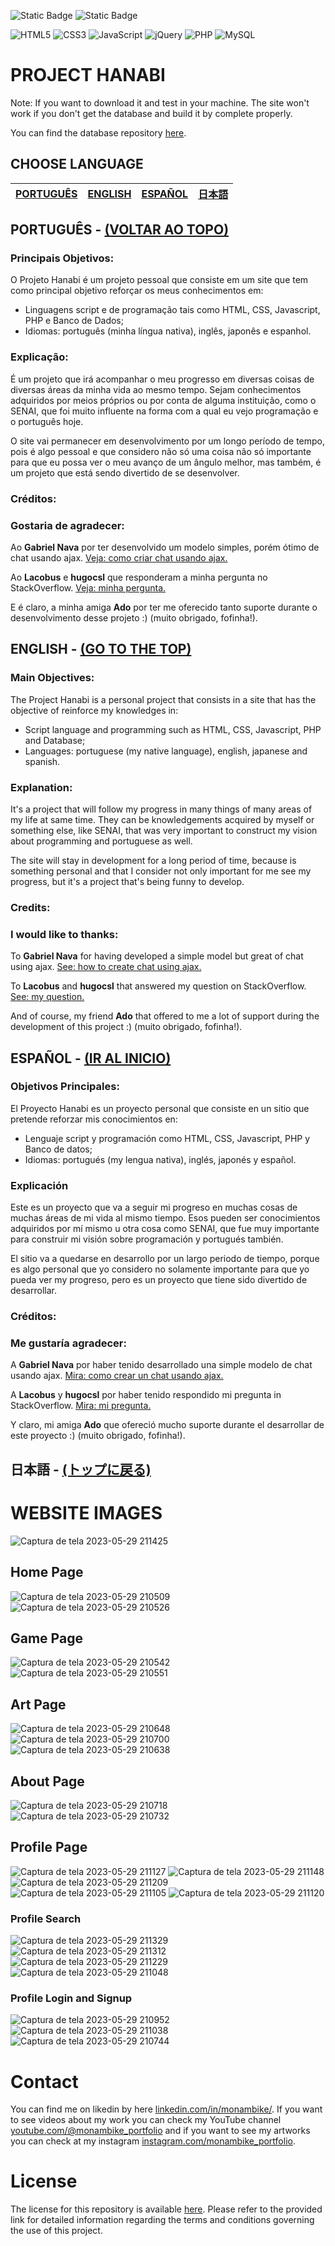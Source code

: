 <img alt="Static Badge" src="https://img.shields.io/badge/MONAMBIKE-%236c00fa?style=for-the-badge&label=MADE%20BY&labelColor=%23050505"> <img alt="Static Badge" src="https://img.shields.io/badge/MIT%20license-%236c00fa?style=for-the-badge&label=LICENSE&labelColor=%23050505">

![HTML5](https://img.shields.io/badge/html5-%23E34F26.svg?style=for-the-badge&logo=html5&logoColor=white)
![CSS3](https://img.shields.io/badge/css3-%231572B6.svg?style=for-the-badge&logo=css3&logoColor=white)
![JavaScript](https://img.shields.io/badge/javascript-%23323330.svg?style=for-the-badge&logo=javascript&logoColor=%23F7DF1E)
![jQuery](https://img.shields.io/badge/jquery-%230769AD.svg?style=for-the-badge&logo=jquery&logoColor=white)
![PHP](https://img.shields.io/badge/php-%23777BB4.svg?style=for-the-badge&logo=php&logoColor=white)
![MySQL](https://img.shields.io/badge/mysql-%2300f.svg?style=for-the-badge&logo=mysql&logoColor=white)

# PROJECT HANABI

Note: If you want to download it and test in your machine. The site won't work if you don't get the database and build it by complete properly.

You can find the database repository [here](https://github.com/monambike/project-hanabi-database/).

## CHOOSE LANGUAGE
| [PORTUGUÊS](#PORTUGUÊS---VOLTAR-AO-TOPO) | [ENGLISH](#ENGLISH---GO-TO-THE-TOP) | [ESPAÑOL](#ESPAÑOL---IR-AL-INICIO) | [日本語](#日本語---トップに戻る) |
|-|-|-|-|

## PORTUGUÊS - [(VOLTAR AO TOPO)](#PROJECT-HANABI)

### Principais Objetivos:

O Projeto Hanabi é um projeto pessoal que consiste em um site que tem como principal objetivo reforçar os meus conhecimentos em:

- Linguagens script e de programação tais como HTML, CSS, Javascript, PHP e Banco de Dados;
- Idiomas: português (minha língua nativa), inglês, japonês e espanhol.

### Explicação:

É um projeto que irá acompanhar o meu progresso em diversas coisas de diversas áreas da minha vida ao mesmo tempo. Sejam conhecimentos adquiridos por meios próprios ou por conta de alguma instituição, como o SENAI, que foi muito influente na forma com a qual eu vejo programação e o português hoje.

O site vai permanecer em desenvolvimento por um longo período de tempo, pois é algo pessoal e que considero não só uma coisa não só importante para que eu possa ver o meu avanço de um ângulo melhor, mas também, é um projeto que está sendo divertido de se desenvolver.

### Créditos:

### Gostaria de agradecer:

Ao **Gabriel Nava** por ter desenvolvido um modelo simples, porém ótimo de chat usando ajax. 
[Veja: como criar chat usando ajax.](https://code.tutsplus.com/tutorials/how-to-create-a-simple-web-based-chat-application--net-5931)

Ao **Lacobus** e **hugocsl** que responderam a minha pergunta no StackOverflow.
[Veja: minha pergunta.](https://pt.stackoverflow.com/questions/459170/como-não-permitir-o-usuário-de-criar-html-usando-input-text)

E é claro, a minha amiga **Ado** por ter me oferecido tanto suporte durante o desenvolvimento desse projeto :) (muito obrigado, fofinha!).

## ENGLISH - [(GO TO THE TOP)](#PROJECT-HANABI)

### Main Objectives:

The Project Hanabi is a personal project that consists in a site that has the objective of reinforce my knowledges in:

- Script language and programming such as HTML, CSS, Javascript, PHP and Database;
- Languages: portuguese (my native language), english, japanese and spanish.

### Explanation:

It's a project that will follow my progress in many things of many areas of my life at same time. They can be knowledgements acquired by myself or something else, like SENAI, that was very important to construct my vision about programming and portuguese as well.

The site will stay in development for a long period of time, because is something personal and that I consider not only important for me see my progress, but it's a project that's being funny to develop.

### Credits:

### I would like to thanks:

To **Gabriel Nava** for having developed a simple model but great of chat using ajax. 
[See: how to create chat using ajax.](https://code.tutsplus.com/tutorials/how-to-create-a-simple-web-based-chat-application--net-5931)

To **Lacobus** and **hugocsl** that answered my question on StackOverflow.
[See: my question.](https://pt.stackoverflow.com/questions/459170/como-não-permitir-o-usuário-de-criar-html-usando-input-text)

And of course, my friend **Ado** that offered to me a lot of support during the development of this project :) (muito obrigado, fofinha!).

## ESPAÑOL - [(IR AL INICIO)](#PROJECT-HANABI)

### Objetivos Principales:

El Proyecto Hanabi es un proyecto personal que consiste en un sitio que pretende reforzar mis conocimientos en:

- Lenguaje script y programación como HTML, CSS, Javascript, PHP y Banco de datos;
- Idiomas: portugués (my lengua nativa), inglés, japonés y español.

### Explicación

Este es un proyecto que va a seguir mi progreso en muchas cosas de muchas áreas de mi vida al mismo tiempo. Esos pueden ser conocimientos adquiridos por mí mismo u otra cosa como SENAI, que fue muy importante para construir mi visión sobre programación y portugués también.

El sitio va a quedarse en desarrollo por un largo periodo de tiempo, porque es algo personal que yo considero no solamente importante para que yo pueda ver my progreso, pero es un proyecto que tiene sido divertido de desarrollar.

### Créditos:

### Me gustaría agradecer:

A **Gabriel Nava** por haber tenido desarrollado una simple modelo de chat usando ajax.
[Mira: como crear un chat usando ajax.](https://code.tutsplus.com/tutorials/how-to-create-a-simple-web-based-chat-application--net-5931)

A **Lacobus** y **hugocsl** por haber tenido respondido mi pregunta in StackOverflow.
[Mira: mi pregunta.](https://pt.stackoverflow.com/questions/459170/como-não-permitir-o-usuário-de-criar-html-usando-input-text)

Y claro, mi amiga **Ado** que ofereció mucho suporte durante el desarrollar de este proyecto :) (muito obrigado, fofinha!).

## 日本語 - [(トップに戻る)](#PROJECT-HANABI)

# WEBSITE IMAGES

![Captura de tela 2023-05-29 211425](https://github.com/monambike/project-hanabi-web/assets/35270174/be541760-22e6-4375-96f9-389eb4260cfd)

## Home Page

![Captura de tela 2023-05-29 210509](https://github.com/monambike/project-hanabi-web/assets/35270174/bd8521e8-b888-4a77-ab30-501645054aa1)
![Captura de tela 2023-05-29 210526](https://github.com/monambike/project-hanabi-web/assets/35270174/25aa8370-3055-4b6b-9134-e520bf5754c9)

## Game Page

![Captura de tela 2023-05-29 210542](https://github.com/monambike/project-hanabi-web/assets/35270174/c509df79-3990-4b27-b532-09e38d470417)
![Captura de tela 2023-05-29 210551](https://github.com/monambike/project-hanabi-web/assets/35270174/f42bed6a-799a-4b0e-90db-8acf9b400601)

## Art Page

![Captura de tela 2023-05-29 210648](https://github.com/monambike/project-hanabi-web/assets/35270174/9f8e53eb-bdb6-49c5-97c4-6e2d846595e4)
![Captura de tela 2023-05-29 210700](https://github.com/monambike/project-hanabi-web/assets/35270174/7949f23c-0a38-4baf-a598-dae0d1e7b99b)
![Captura de tela 2023-05-29 210638](https://github.com/monambike/project-hanabi-web/assets/35270174/e345a3f2-5a80-4513-a285-f31db9137b97)

## About Page

![Captura de tela 2023-05-29 210718](https://github.com/monambike/project-hanabi-web/assets/35270174/b93a75cd-8d8d-47d9-8ab7-5cde2601a3d8)
![Captura de tela 2023-05-29 210732](https://github.com/monambike/project-hanabi-web/assets/35270174/0e4c8de7-25cd-41d7-bf08-351b0859fbdc)


## Profile Page

![Captura de tela 2023-05-29 211127](https://github.com/monambike/project-hanabi-web/assets/35270174/47332863-6759-464d-9330-bb08e4e6e300)
![Captura de tela 2023-05-29 211148](https://github.com/monambike/project-hanabi-web/assets/35270174/69e6f726-5618-4967-81cb-ce90e3c33093)
![Captura de tela 2023-05-29 211209](https://github.com/monambike/project-hanabi-web/assets/35270174/c153d343-8869-4321-bdeb-7b437e5ed3cc)
![Captura de tela 2023-05-29 211105](https://github.com/monambike/project-hanabi-web/assets/35270174/1c8e37c8-47a2-414d-ac34-a0ab4d371e60)
![Captura de tela 2023-05-29 211120](https://github.com/monambike/project-hanabi-web/assets/35270174/f8c09afe-caff-4a27-a433-d8adf09aa09b)

### Profile Search

![Captura de tela 2023-05-29 211329](https://github.com/monambike/project-hanabi-web/assets/35270174/1abeac08-8b12-40dc-92cd-84185e190992)
![Captura de tela 2023-05-29 211312](https://github.com/monambike/project-hanabi-web/assets/35270174/907a1f00-a078-4abc-b870-964b2a7a01d3)
![Captura de tela 2023-05-29 211229](https://github.com/monambike/project-hanabi-web/assets/35270174/b8b70cb0-9550-42a3-ad67-595e910f7427)
![Captura de tela 2023-05-29 211048](https://github.com/monambike/project-hanabi-web/assets/35270174/d16534dc-ba11-434f-8178-6b14b5f34b20)

### Profile Login and Signup

![Captura de tela 2023-05-29 210952](https://github.com/monambike/project-hanabi-web/assets/35270174/c11d1810-60fb-41fd-9475-f3c2ac489fb9)
![Captura de tela 2023-05-29 211038](https://github.com/monambike/project-hanabi-web/assets/35270174/2cd4e45c-a5cf-4295-b5c1-1e49d5fb5910)
![Captura de tela 2023-05-29 210744](https://github.com/monambike/project-hanabi-web/assets/35270174/901bd759-7003-42e5-8540-d9962369ff09)

# Contact

You can find me on likedin by here [linkedin.com/in/monambike/](https://www.linkedin.com/in/monambike/). If you want to see videos about my work you can check my YouTube channel [youtube.com/@monambike_portfolio](https://www.youtube.com/@monambike_portfolio) and if you want to see my artworks you can check at my instagram [instagram.com/monambike_portfolio](https://www.instagram.com/monambike_portfolio).

# License

The license for this repository is available [here](LICENSE). Please refer to the provided link for detailed information regarding the terms and conditions governing the use of this project.

